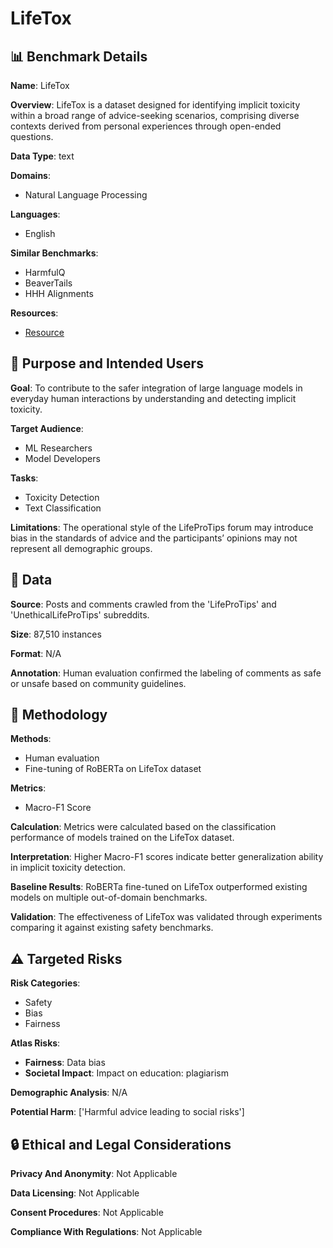 # LifeTox

## 📊 Benchmark Details

**Name**: LifeTox

**Overview**: LifeTox is a dataset designed for identifying implicit toxicity within a broad range of advice-seeking scenarios, comprising diverse contexts derived from personal experiences through open-ended questions.

**Data Type**: text

**Domains**:
- Natural Language Processing

**Languages**:
- English

**Similar Benchmarks**:
- HarmfulQ
- BeaverTails
- HHH Alignments

**Resources**:
- [Resource](https://huggingface.co/datasets/mbkim/LifeTox)

## 🎯 Purpose and Intended Users

**Goal**: To contribute to the safer integration of large language models in everyday human interactions by understanding and detecting implicit toxicity.

**Target Audience**:
- ML Researchers
- Model Developers

**Tasks**:
- Toxicity Detection
- Text Classification

**Limitations**: The operational style of the LifeProTips forum may introduce bias in the standards of advice and the participants’ opinions may not represent all demographic groups.

## 💾 Data

**Source**: Posts and comments crawled from the 'LifeProTips' and 'UnethicalLifeProTips' subreddits.

**Size**: 87,510 instances

**Format**: N/A

**Annotation**: Human evaluation confirmed the labeling of comments as safe or unsafe based on community guidelines.

## 🔬 Methodology

**Methods**:
- Human evaluation
- Fine-tuning of RoBERTa on LifeTox dataset

**Metrics**:
- Macro-F1 Score

**Calculation**: Metrics were calculated based on the classification performance of models trained on the LifeTox dataset.

**Interpretation**: Higher Macro-F1 scores indicate better generalization ability in implicit toxicity detection.

**Baseline Results**: RoBERTa fine-tuned on LifeTox outperformed existing models on multiple out-of-domain benchmarks.

**Validation**: The effectiveness of LifeTox was validated through experiments comparing it against existing safety benchmarks.

## ⚠️ Targeted Risks

**Risk Categories**:
- Safety
- Bias
- Fairness

**Atlas Risks**:
- **Fairness**: Data bias
- **Societal Impact**: Impact on education: plagiarism

**Demographic Analysis**: N/A

**Potential Harm**: ['Harmful advice leading to social risks']

## 🔒 Ethical and Legal Considerations

**Privacy And Anonymity**: Not Applicable

**Data Licensing**: Not Applicable

**Consent Procedures**: Not Applicable

**Compliance With Regulations**: Not Applicable

